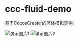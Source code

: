 # ccc-fluid-demo

基于CocosCreator的流体模拟实例。

![演示图片1](https://github.com/liuwenkai1023/ccc-fluid-demo/blob/master/screen%20capture/Blend.gif?raw=true)
![演示图片2](https://github.com/liuwenkai1023/ccc-fluid-demo/blob/master/screen%20capture/Shader.gif?raw=true)